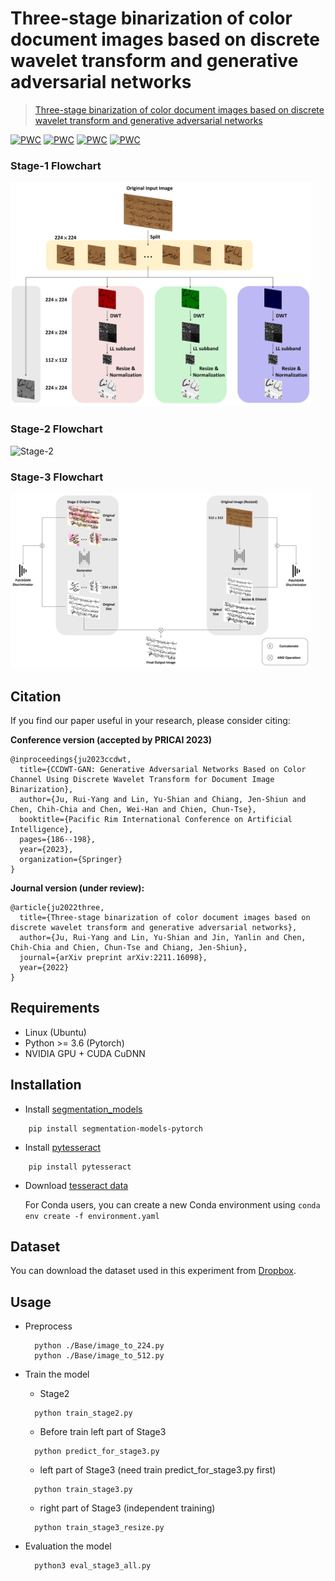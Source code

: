 # Three-stage binarization of color document images based on discrete wavelet transform and generative adversarial networks

> [Three-stage binarization of color document images based on discrete wavelet transform and generative adversarial networks](https://arxiv.org/abs/2211.16098)

[![PWC](https://img.shields.io/endpoint.svg?url=https://paperswithcode.com/badge/three-stage-binarization-of-color-document/binarization-on-h-dibco-2014)](https://paperswithcode.com/sota/binarization-on-h-dibco-2014?p=three-stage-binarization-of-color-document)
[![PWC](https://img.shields.io/endpoint.svg?url=https://paperswithcode.com/badge/three-stage-binarization-of-color-document/binarization-on-h-dibco-2016)](https://paperswithcode.com/sota/binarization-on-h-dibco-2016?p=three-stage-binarization-of-color-document)
[![PWC](https://img.shields.io/endpoint.svg?url=https://paperswithcode.com/badge/three-stage-binarization-of-color-document/binarization-on-dibco-2017)](https://paperswithcode.com/sota/binarization-on-dibco-2017?p=three-stage-binarization-of-color-document)
[![PWC](https://img.shields.io/endpoint.svg?url=https://paperswithcode.com/badge/three-stage-binarization-of-color-document/binarization-on-h-dibco-2018)](https://paperswithcode.com/sota/binarization-on-h-dibco-2018?p=three-stage-binarization-of-color-document)

### Stage-1 Flowchart
<p align="left">
  <img src="readme_fig/figure_stage_1.jpg" width="480" title="Stage-1">
</p>

### Stage-2 Flowchart
<p align="left">
  <img src="readme_fig/figure_stage_2.jpg" width="480" title="Stage-2">
</p>

### Stage-3 Flowchart
<p align="left">
  <img src="readme_fig/figure_stage_3.jpg" width="480" title="Stage-3">
</p>

## Citation
If you find our paper useful in your research, please consider citing:

**Conference version (accepted by PRICAI 2023)**

    @inproceedings{ju2023ccdwt,
      title={CCDWT-GAN: Generative Adversarial Networks Based on Color Channel Using Discrete Wavelet Transform for Document Image Binarization},
      author={Ju, Rui-Yang and Lin, Yu-Shian and Chiang, Jen-Shiun and Chen, Chih-Chia and Chen, Wei-Han and Chien, Chun-Tse},
      booktitle={Pacific Rim International Conference on Artificial Intelligence},
      pages={186--198},
      year={2023},
      organization={Springer}
    }

**Journal version (under review):**

    @article{ju2022three,
      title={Three-stage binarization of color document images based on discrete wavelet transform and generative adversarial networks},
      author={Ju, Rui-Yang and Lin, Yu-Shian and Jin, Yanlin and Chen, Chih-Chia and Chien, Chun-Tse and Chiang, Jen-Shiun},
      journal={arXiv preprint arXiv:2211.16098},
      year={2022}
    }
   
## Requirements
* Linux (Ubuntu)
* Python >= 3.6 (Pytorch)
* NVIDIA GPU + CUDA CuDNN

## Installation
* Install [segmentation_models](https://github.com/qubvel/segmentation_models.pytorch)
```
    pip install segmentation-models-pytorch
```
* Install [pytesseract](https://github.com/madmaze/pytesseract)
```
    pip install pytesseract
```
* Download [tesseract data](https://github.com/tesseract-ocr/tessdata_best)
  
  For Conda users, you can create a new Conda environment using `conda env create -f environment.yaml`

## Dataset
You can download the dataset used in this experiment from [Dropbox](https://www.dropbox.com/scl/fi/rfqshevaq44g81lxkcjtt/Dataset.rar?rlkey=9z1hlrezkq9t99jv5hekuux71&dl=0).

## Usage
* Preprocess
  ```
    python ./Base/image_to_224.py
    python ./Base/image_to_512.py
  ```

* Train the model
  * Stage2
  ```
    python train_stage2.py
  ```
  * Before train left part of Stage3
  ```
    python predict_for_stage3.py
  ```
  * left part of Stage3 (need train predict_for_stage3.py first)
  ```
    python train_stage3.py
  ```
  * right part of Stage3 (independent training)
  ```
    python train_stage3_resize.py
  ```

* Evaluation the model
  ```
    python3 eval_stage3_all.py
  ```
